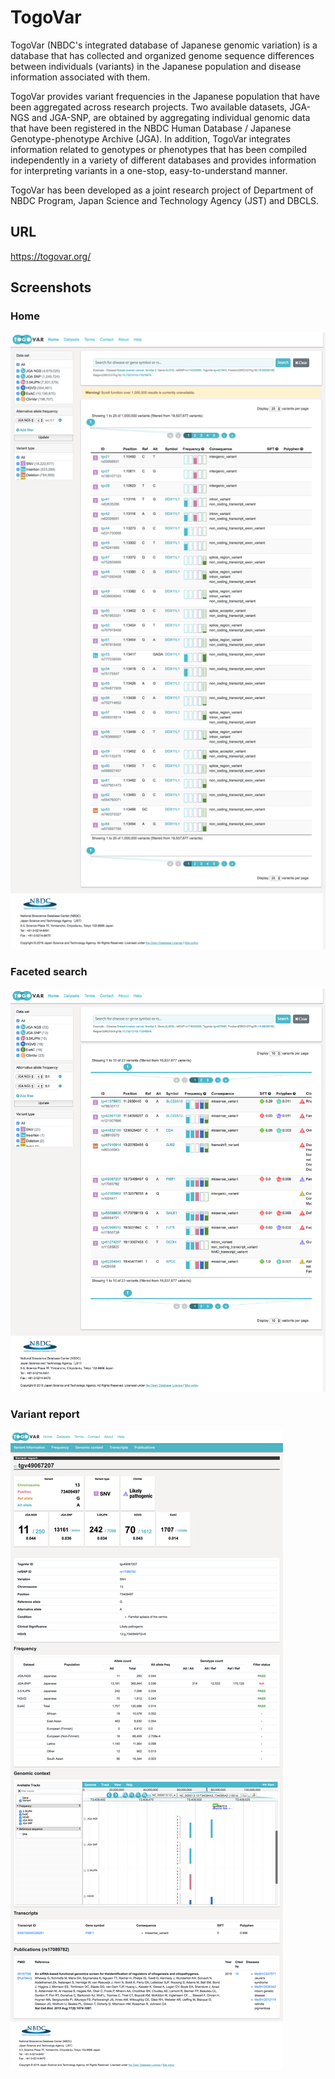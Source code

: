 # TogoVar

TogoVar (NBDC's integrated database of Japanese genomic variation) is a database that has collected and organized genome sequence differences between individuals (variants) in the Japanese population and disease information associated with them.

TogoVar provides variant frequencies in the Japanese population that have been aggregated across research projects. Two available datasets, JGA-NGS and JGA-SNP, are obtained by aggregating individual genomic data that have been registered in the NBDC Human Database / Japanese Genotype-phenotype Archive (JGA). In addition, TogoVar integrates information related to genotypes or phenotypes that has been compiled independently in a variety of different databases and provides information for interpreting variants in a one-stop, easy-to-understand manner.

TogoVar has been developed as a joint research project of Department of NBDC Program, Japan Science and Technology Agency (JST) and DBCLS.

## URL

https://togovar.org/

## Screenshots

### Home

![Fig-1](https://raw.githubusercontent.com/dbcls/website/master/services/images/DBCLSservices_TogoVar_fig-1.png)

### Faceted search

![Fig-2](https://raw.githubusercontent.com/dbcls/website/master/services/images/DBCLSservices_TogoVar_fig-2.png)

### Variant report

![Fig-3](https://raw.githubusercontent.com/dbcls/website/master/services/images/DBCLSservices_TogoVar_fig-3.png)
